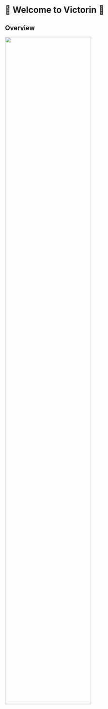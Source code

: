 # 🌱 Welcome to Victorin 🌱

## Overview
<img src="https://github.com/user-attachments/assets/2fe5ced1-a2f8-41e5-af60-bb1f709a1d77" width="75%" />

